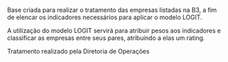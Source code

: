 Base criada para realizar o tratamento das empresas listadas na B3, a fim de elencar os indicadores necessários para aplicar o modelo LOGIT.

A utilização do modelo LOGIT servirá para atribuir pesos aos indicadores e classificar as empresas entre seus pares, atribuindo a elas um rating. 

Tratamento realizado pela Diretoria de Operações
